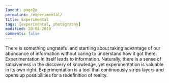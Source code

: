 ```yaml
---
layout: page2e
permalink: /experimental/
title: Experimental
tags: [experimental, photography]
modified: 20-08-2019
comments: false
---
```


There is something ungrateful and startling about taking advantage of our abundance of information without caring to understand how it got there. Experimentation in itself leads to information. Naturally, there is a sense of satisiveness in the discovery of knowledge, yet experimentation is valuable in its own right. Experimentation is a tool that continuously strips layers and opens up possibilities for a redefinition of reality.